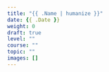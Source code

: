 ```yaml
---
title: "{{ .Name | humanize }}"
date: {{ .Date }}
weight: 0
draft: true
level: ""
course: ""
topic: ""
images: []
---
```


